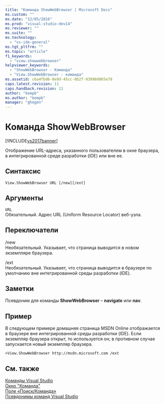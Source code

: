 ```yaml
---
title: "Команда ShowWebBrowser | Microsoft Docs"
ms.custom: ""
ms.date: "12/05/2016"
ms.prod: "visual-studio-dev14"
ms.reviewer: ""
ms.suite: ""
ms.technology: 
  - "vs-ide-general"
ms.tgt_pltfrm: ""
ms.topic: "article"
f1_keywords: 
  - "view.showwebbrowser"
helpviewer_keywords: 
  - "ShowWebBrowser - Команда"
  - "View.ShowWebBrowser - команда"
ms.assetid: c6a4fbd6-8e9d-45cc-8b2f-93990d065e78
caps.latest.revision: 11
caps.handback.revision: 11
author: "kempb"
ms.author: "kempb"
manager: "ghogen"
---
```

# Команда ShowWebBrowser
[!INCLUDE[vs2017banner](../../code-quality/includes/vs2017banner.md)]

Отображение URL\-адреса, указанного пользователем в окне браузера, в интегрированной среде разработки \(IDE\) или вне ее.  
  
## Синтаксис  
  
```  
View.ShowWebBrowser URL [/new][/ext]  
```  
  
## Аргументы  
 `URL`  
 Обязательный.  Адрес URL \(Uniform Resource Locator\) веб\-узла.  
  
## Переключатели  
 \/new  
 Необязательный.  Указывает, что страница выводится в новом экземпляре браузера.  
  
 \/ext  
 Необязательный.  Указывает, что страница выводится в браузере по умолчанию вне интегрированной среды разработки \(IDE\).  
  
## Заметки  
 Псевдоним для команды **ShowWebBrowser** – **navigate** или **nav**.  
  
## Пример  
 В следующем примере домашняя страница MSDN Online отображается в браузере вне интегрированной среды разработки \(IDE\).  Если экземпляр браузера открыт, то используется он; в противном случае запускается новый экземпляр браузера.  
  
```  
>View.ShowWebBrowser http://msdn.microsoft.com /ext  
```  
  
## См. также  
 [Команды Visual Studio](../../ide/reference/visual-studio-commands.md)   
 [Окно "Команда"](../../ide/reference/command-window.md)   
 [Поле «Поиск\/Команда»](../../ide/find-command-box.md)   
 [Псевдонимы команд Visual Studio](../../ide/reference/visual-studio-command-aliases.md)